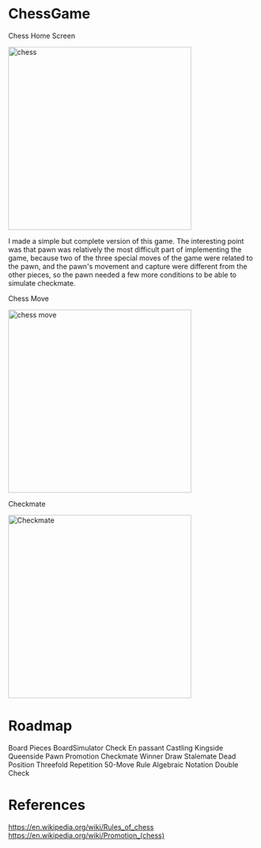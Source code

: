 # ChessGame 
Chess Home Screen

<img width="370" alt="chess" src="https://github.com/user-attachments/assets/30248d8b-01e6-4246-a7cf-dc0249dc48a8">

I made a simple but complete version of this game. The interesting point was that pawn was relatively the most difficult part of implementing the game, because two of the three special moves of the game were related to the pawn, and the pawn's movement and capture were different from the other pieces, so the pawn needed a few more conditions to be able to simulate checkmate.

Chess Move

<img width="370" alt="chess move" src="https://github.com/user-attachments/assets/81083f5a-814e-4020-8c7f-61d34a391493">

Checkmate

<img width="370" alt="Checkmate" src="https://github.com/user-attachments/assets/1a4969a2-1a7e-4e5c-bc91-2d557d2338e0">

# Roadmap

 Board
 Pieces
 BoardSimulator
 Check
 En passant
 Castling
   Kingside
   Queenside
 Pawn Promotion
 Checkmate
   Winner
 Draw
   Stalemate
   Dead Position
   Threefold Repetition
   50-Move Rule
 Algebraic Notation
 Double Check

# References
https://en.wikipedia.org/wiki/Rules_of_chess
https://en.wikipedia.org/wiki/Promotion_(chess)




